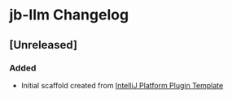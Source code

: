 <!-- Keep a Changelog guide -> https://keepachangelog.com -->

# jb-llm Changelog

## [Unreleased]
### Added
- Initial scaffold created from [IntelliJ Platform Plugin Template](https://github.com/JetBrains/intellij-platform-plugin-template)
